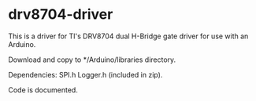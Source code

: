# drv8704-driver
This is a driver for TI's DRV8704 dual H-Bridge gate driver for use with an Arduino. 

Download and copy to */Arduino/libraries directory.

Dependencies:
SPI.h Logger.h (included in zip).

Code is documented.
